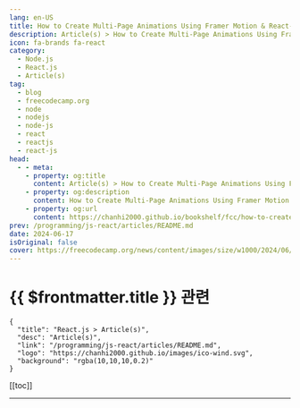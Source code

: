 ```yaml
---
lang: en-US
title: How to Create Multi-Page Animations Using Framer Motion & React-Router-Dom
description: Article(s) > How to Create Multi-Page Animations Using Framer Motion & React-Router-Dom
icon: fa-brands fa-react
category: 
  - Node.js
  - React.js
  - Article(s)
tag: 
  - blog
  - freecodecamp.org
  - node
  - nodejs
  - node-js
  - react
  - reactjs
  - react-js
head:
  - - meta:
    - property: og:title
      content: Article(s) > How to Create Multi-Page Animations Using Framer Motion & React-Router-Dom
    - property: og:description
      content: How to Create Multi-Page Animations Using Framer Motion & React-Router-Dom
    - property: og:url
      content: https://chanhi2000.github.io/bookshelf/fcc/how-to-create-multi-page-animations-using-framer-motion-and-react-router-dom.html
prev: /programming/js-react/articles/README.md
date: 2024-06-17
isOriginal: false
cover: https://freecodecamp.org/news/content/images/size/w1000/2024/06/Green-Abstract-Wavy-Background-Motivational-Quote-Facebook-Post.png
---
```


# {{ $frontmatter.title }} 관련

```component VPCard
{
  "title": "React.js > Article(s)",
  "desc": "Article(s)",
  "link": "/programming/js-react/articles/README.md",
  "logo": "https://chanhi2000.github.io/images/ico-wind.svg",
  "background": "rgba(10,10,10,0.2)"
}
```

[[toc]]

---

<SiteInfo
  name="How to Create Multi-Page Animations Using Framer Motion & React-Router-Dom"
  desc="Animations are what make plain websites turn into exciting and unforgettable experiences. They give your website a bit of personality and uniqueness and leave the visitor admiring the overall aesthetic. It's a no-brainer that humans love beautiful things. We all love products that look easy on the eyes.  In..."
  url="https://freecodecamp.org/news/how-to-create-multi-page-animations-using-framer-motion-and-react-router-dom/"
  logo="https://cdn.freecodecamp.org/universal/favicons/favicon.ico"
  preview="https://freecodecamp.org/news/content/images/size/w1000/2024/06/Green-Abstract-Wavy-Background-Motivational-Quote-Facebook-Post.png"/>

<!-- TODO: 작성 -->

